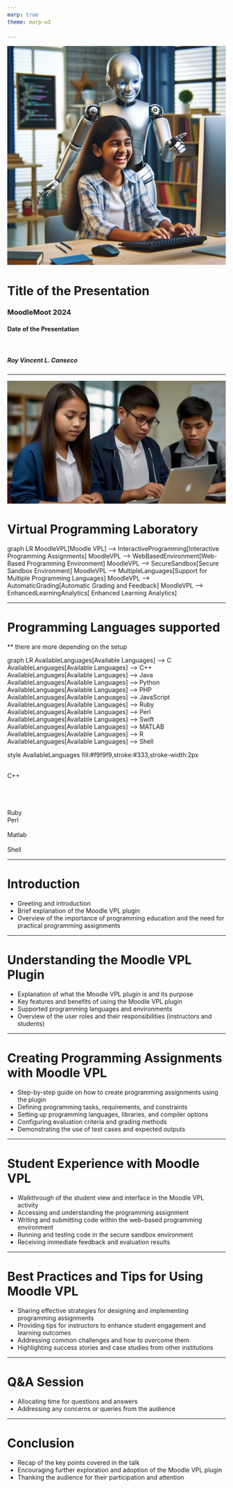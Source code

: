 ```yaml
---
marp: true
theme: marp-w3

---
```


![bg right](img/robot_teacher.png)

<div class="w3-xxxlarge">

# Title of the Presentation

</div>

### MoodleMoot 2024

#### Date of the Presentation
<br>

##### Roy Vincent L. Canseco

---

![bg opacity](img/kids.jpg)


<div class="w3-row"> 
<div class="w3-col s6">

# Virtual Programming Laboratory

</div>
<div class="w3-col s6">
<div class="mermaid">
graph LR
  MoodleVPL[Moodle VPL] --> InteractiveProgramming[Interactive Programming Assignments]
  MoodleVPL --> WebBasedEnvironment[Web-Based Programming Environment]
  MoodleVPL --> SecureSandbox[Secure Sandbox Environment]
  MoodleVPL --> MultipleLanguages[Support for Multiple Programming Languages]
  MoodleVPL --> AutomaticGrading[Automatic Grading and Feedback]
  MoodleVPL --> EnhancedLearningAnalytics[
Enhanced Learning Analytics]

</div>
</div>

</div>

---

<div class="w3-rows">

<div class="w3-col s4">

# Programming Languages supported

** there are more depending on the setup

</div>


<div class="w3-col s4">

<div class="mermaid">
graph LR
  AvailableLanguages[Available Languages] --> C
  AvailableLanguages[Available Languages] --> C++
  AvailableLanguages[Available Languages] --> Java
  AvailableLanguages[Available Languages] --> Python
  AvailableLanguages[Available Languages] --> PHP
  AvailableLanguages[Available Languages] --> JavaScript
  AvailableLanguages[Available Languages] --> Ruby
  AvailableLanguages[Available Languages] --> Perl
  AvailableLanguages[Available Languages] --> Swift
  AvailableLanguages[Available Languages] --> MATLAB
  AvailableLanguages[Available Languages] --> R
  AvailableLanguages[Available Languages] --> Shell

  style AvailableLanguages fill:#f9f9f9,stroke:#333,stroke-width:2px

</div>
</div>

<div class="w3-col s4">
<i class="fa-solid fa-c"></i>  <br>
C++ <br>
<i class="fa-brands fa-java"></i> <br>
<i class="fab fa-python"></i> <br>
<i class="fa-brands fa-php"></i> <br>
<i class="fa-brands fa-js"></i><br>
Ruby <br>
Perl <br>
<i class="fa-brands fa-swift"></i><br>
Matlab <br>
<i class="fa-solid fa-r"></i> <br>
Shell <br>
</div>

</div>

---

# Introduction

* Greeting and introduction
* Brief explanation of the Moodle VPL plugin
* Overview of the importance of programming education and the need for practical programming assignments

---

# Understanding the Moodle VPL Plugin

* Explanation of what the Moodle VPL plugin is and its purpose
* Key features and benefits of using the Moodle VPL plugin
* Supported programming languages and environments
* Overview of the user roles and their responsibilities (instructors and students)

---

# Creating Programming Assignments with Moodle VPL

* Step-by-step guide on how to create programming assignments using the plugin
* Defining programming tasks, requirements, and constraints
* Setting up programming languages, libraries, and compiler options
* Configuring evaluation criteria and grading methods
* Demonstrating the use of test cases and expected outputs

---

# Student Experience with Moodle VPL

* Walkthrough of the student view and interface in the Moodle VPL activity
* Accessing and understanding the programming assignment
* Writing and submitting code within the web-based programming environment
* Running and testing code in the secure sandbox environment
* Receiving immediate feedback and evaluation results

---

# Best Practices and Tips for Using Moodle VPL

* Sharing effective strategies for designing and implementing programming assignments
* Providing tips for instructors to enhance student engagement and learning outcomes
* Addressing common challenges and how to overcome them
* Highlighting success stories and case studies from other institutions

---

# Q&A Session

* Allocating time for questions and answers
* Addressing any concerns or queries from the audience

---

# Conclusion

* Recap of the key points covered in the talk
* Encouraging further exploration and adoption of the Moodle VPL plugin
* Thanking the audience for their participation and attention
